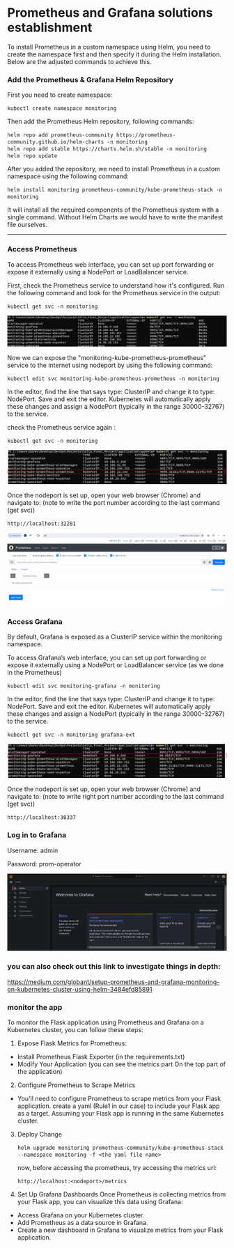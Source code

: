 # Prometheus and Grafana solutions establishment
To install Prometheus in a custom namespace using Helm, you need to create the namespace first and then specify it during the Helm installation. Below are the adjusted commands to achieve this.
### Add the Prometheus & Grafana Helm Repository

First you need to create namespace:
```
kubectl create namespace monitoring
```
Then add the Prometheus Helm repository, following commands:
```
helm repo add prometheus-community https://prometheus-community.github.io/helm-charts -n monitoring
helm repo add stable https://charts.helm.sh/stable -n monitoring
helm repo update
```

After you added the repository, we need to install Prometheus in a custom namespace using the following command:
```
helm install monitoring prometheus-community/kube-prometheus-stack -n monitoring
```
It will install all the required components of the Prometheus system with a single command. Without Helm Charts we would have to write the manifest file ourselves.

---------- 
### Access Prometheus 
To access Prometheus web interface, you can set up port forwarding or expose it externally using a NodePort or LoadBalancer service.

First, check the Prometheus service to understand how it's configured. Run the following command and look for the Prometheus service in the output:
```
kubectl get svc -n monitoring 
```

![alt text](photos/prometoues-before.png)


Now we can expose the "monitoring-kube-prometheus-prometheus" service to the internet using nodeport by using the following command: 
```
kubectl edit svc monitoring-kube-prometheus-prometheus -n monitoring
```
In the editor, find the line that says type: ClusterIP and change it to type: NodePort. Save and exit the editor. Kubernetes will automatically apply these changes and assign a NodePort (typically in the range 30000-32767) to the service.

check the Prometheus service again : 
```
kubectl get svc -n monitoring 
```
![alt text](photos/prometoues-after.png)

Once the nodeport is set up, open your web browser (Chrome) and navigate to: (note to write the port number according to the last command (get svc))
```
http://localhost:32281
```
![alt text](photos/prometoues-ui.png)


### Access Grafana
By default, Grafana is exposed as a ClusterIP service within the monitoring namespace. 

To access Grafana’s web interface, you can set up port forwarding or expose it externally using a NodePort or LoadBalancer service (as we done in the Prometheus)
```
kubectl edit svc monitoring-grafana -n monitoring
```
In the editor, find the line that says type: ClusterIP and change it to type: NodePort. Save and exit the editor. Kubernetes will automatically apply these changes and assign a NodePort (typically in the range 30000-32767) to the service.

```
kubectl get svc -n monitoring grafana-ext
```
![alt text](photos/grafana-after.png)

Once the nodeport is set up, open your web browser (Chrome) and navigate to: (note to write right port number according to the last command (get svc))
```
http://localhost:30337
```

### Log in to Grafana
Username: admin

Password: prom-operator 

![alt text](photos/grafana-ui.png)

### you can also check out this link to investigate things in depth:

https://medium.com/globant/setup-prometheus-and-grafana-monitoring-on-kubernetes-cluster-using-helm-3484efd85891

### monitor the app
To monitor the Flask application using Prometheus and Grafana on a Kubernetes cluster, you can follow these steps:
1. Expose Flask Metrics for Prometheus:
- Install Prometheus Flask Exporter (in the requirements.txt)
- Modify Your Application (you can see the metrics part On the top part of the application)

2. Configure Prometheus to Scrape Metrics
- You'll need to configure Prometheus to scrape metrics from your Flask application. create a yaml (Rule1 in our case) to include your Flask app as a target. Assuming your Flask app is running in the same Kubernetes cluster.

3. Deploy Change 
    ```
    helm upgrade monitoring prometheus-community/kube-prometheus-stack --namespace monitoring -f <the yaml file name>
    ```
    now, before accessing the prometheus, try accessing the metrics url:
    
    ```
    http://localhost:<nodeport>/metrics
    ``` 
4. Set Up Grafana Dashboards
Once Prometheus is collecting metrics from your Flask app, you can visualize this data using Grafana:
- Access Grafana on your Kubernetes cluster.
- Add Prometheus as a data source in Grafana.
- Create a new dashboard in Grafana to visualize metrics from your Flask application. 